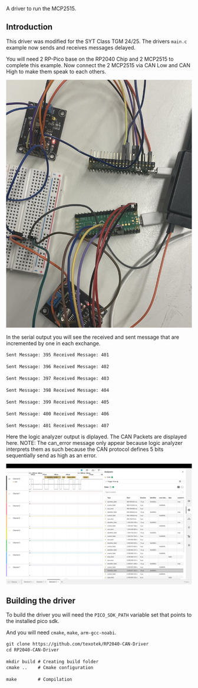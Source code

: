 A driver to run the MCP2515.  

## Introduction
This driver was modified for the SYT Class TGM 24/25.
The drivers `main.c` example now sends and receives messages delayed.

You will need 2 RP-Pico base on the RP2040 Chip and 2 MCP2515 to complete this example.
Now connect the 2 MCP2515 via CAN Low and CAN High to make them speak to each others.

![RP Picos with MCP2515s](./img/image.jpg)

In the serial output you will see the received and sent message that are incremented by one
in each exchange.

```
Sent Message: 395 Received Message: 401

Sent Message: 396 Received Message: 402

Sent Message: 397 Received Message: 403

Sent Message: 398 Received Message: 404

Sent Message: 399 Received Message: 405

Sent Message: 400 Received Message: 406

Sent Message: 401 Received Message: 407
```

Here the logic analyzer output is diplayed. The CAN Packets are displayed here.
NOTE: The can_error message only appear because logic analyzer interprets them as such because the CAN protocol defines 5 bits sequentially send as high as an error.

![Logic Analyzer image](./img/logicanalyzer.jpg)

## Building the driver

To build the driver you will need the `PICO_SDK_PATH` variable set that points to the installed pico sdk.

And you will need `cmake`, `make`, `arm-gcc-noabi`.

```
git clone https://github.com/texotek/RP2040-CAN-Driver
cd RP2040-CAN-Driver

mkdir build # Creating build folder
cmake ..    # Cmake configuration

make        # Compilation
```
